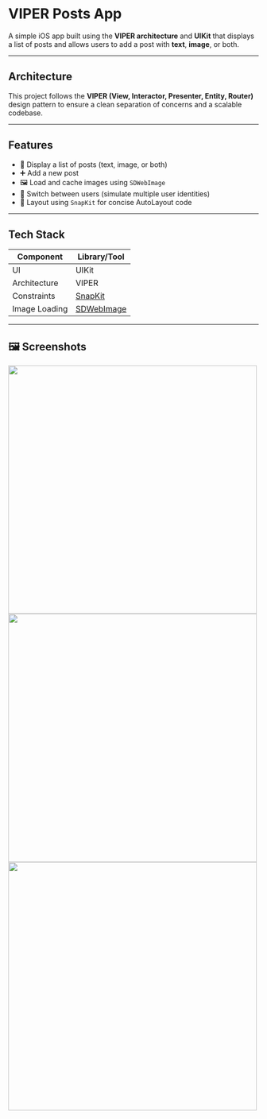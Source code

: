 # VIPER Posts App

A simple iOS app built using the **VIPER architecture** and **UIKit** that displays a list of posts and allows users to add a post with **text**, **image**, or both.

---

## Architecture

This project follows the **VIPER (View, Interactor, Presenter, Entity, Router)** design pattern to ensure a clean separation of concerns and a scalable codebase.

---

## Features

- 📄 Display a list of posts (text, image, or both)
- ➕ Add a new post
- 🖼 Load and cache images using `SDWebImage`
- 🔁 Switch between users (simulate multiple user identities)
- 📏 Layout using `SnapKit` for concise AutoLayout code

---

## Tech Stack

| Component        | Library/Tool          |
|------------------|------------------------|
| UI               | UIKit                  |
| Architecture     | VIPER                  |
| Constraints      | [SnapKit](https://github.com/SnapKit/SnapKit) |
| Image Loading    | [SDWebImage](https://github.com/SDWebImage/SDWebImage) |

---

## 🖼 Screenshots

<p float="left">
  <img src="https://github.com/user-attachments/assets/7a238ecb-662a-4f89-b3b0-7537edfc40b1" width="500" />
  <img src="https://github.com/user-attachments/assets/b73fe6ef-1acf-4173-a9dd-fe07bca3387f" width="500" />
  <img src="https://github.com/user-attachments/assets/08f0e0b1-ad1a-4b63-bd52-3924a7c41b1c" width="500" />
</p>
